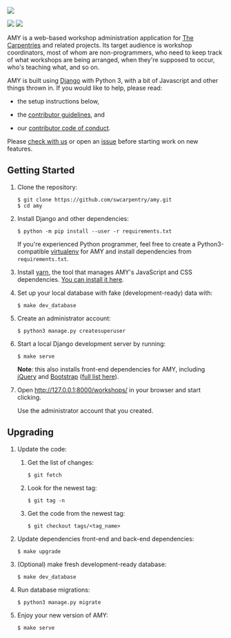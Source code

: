 ![](workshops/static/amy-logo.png)

![](https://travis-ci.org/swcarpentry/amy.svg?branch=master) [![](https://img.shields.io/badge/python-3.4+-blue.svg)](https://www.python.org/downloads/release/python-340/)

AMY is a web-based workshop administration application for [The Carpentries][tc]
and related projects.  Its target audience is workshop
coordinators, most of whom are non-programmers, who need to keep track
of what workshops are being arranged, when they're supposed to occur,
who's teaching what, and so on.

AMY is built using [Django][django] with Python 3, with a bit of Javascript and
other things thrown in.  If you would like to help, please read:

*   the setup instructions below,

*   the [contributor guidelines](CONTRIBUTING.md), and

*   our [contributor code of conduct](CODE_OF_CONDUCT.md).

Please [check with us][contact-address] or open an [issue][issues]
before starting work on new features.

## Getting Started

1.  Clone the repository:

    ~~~
    $ git clone https://github.com/swcarpentry/amy.git
    $ cd amy
    ~~~

2.  Install Django and other dependencies:

    ~~~
    $ python -m pip install --user -r requirements.txt
    ~~~

    If you're experienced Python programmer, feel free to create a
    Python3-compatible [virtualenv][virtualenv] for AMY and install
    dependencies from `requirements.txt`.

3.  Install [yarn](yarn), the tool that manages AMY's JavaScript and CSS dependencies. [You can install it here](yarn).

4.  Set up your local database with fake (development-ready) data with:

    ~~~
    $ make dev_database
    ~~~

5.  Create an administrator account:

    ~~~
    $ python3 manage.py createsuperuser
    ~~~

6.  Start a local Django development server by running:

    ~~~
    $ make serve
    ~~~

    **Note**:  this also installs front-end dependencies for AMY, including [jQuery][jquery] and [Bootstrap][bootstrap] ([full list here](https://github.com/swcarpentry/amy/blob/develop/package.json)).

7.  Open <http://127.0.0.1:8000/workshops/> in your browser and start clicking.

    Use the administrator account that you created.

## Upgrading

1.  Update the code:

    1.  Get the list of changes:

        ~~~
        $ git fetch
        ~~~

    2.  Look for the newest tag:

        ~~~~
        $ git tag -n
        ~~~~

    3.  Get the code from the newest tag:

        ~~~~
        $ git checkout tags/<tag_name>
        ~~~~

2.  Update dependencies front-end and back-end dependencies:

    ~~~
    $ make upgrade
    ~~~

3.  (Optional) make fresh development-ready database:

    ~~~
    $ make dev_database
    ~~~

4.  Run database migrations:

    ~~~~
    $ python3 manage.py migrate
    ~~~~

5.  Enjoy your new version of AMY:

    ~~~
    $ make serve
    ~~~

[bootstrap]: https://getbootstrap.com/
[contact-address]: mailto:team@carpentries.org
[django]: https://www.djangoproject.com
[jquery]: https://jquery.com/
[fixing-npm-permissions]: https://docs.npmjs.com/getting-started/fixing-npm-permissions#option-2-change-npm-s-default-directory-to-another-directory
[issues]: https://github.com/swcarpentry/amy/issues
[tc]: https://carpentries.org/
[virtualenv]: https://virtualenv.pypa.io/en/latest/userguide.html
[yarn]: https://yarnpkg.com/lang/en/docs/install
